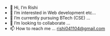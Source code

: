 - 👋 Hi, I’m Rishi
- 👀 I’m interested in Web development etc...
- 🌱 I’m currently pursuing BTech (CSE) ...
- 💞️ I’m looking to collaborate ...
- 📫 How to reach me ... rishi041104@gmail.com

